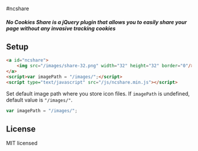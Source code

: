 #ncshare

##### No Cookies Share is a jQuery plugin that allows you to easily share your page without any invasive tracking cookies

## Setup

```html
<a id="ncshare">
	<img src="/images/share-32.png" width="32" height="32" border="0"/>
</a>
<script>var imagePath = "/images/";</script>
<script type="text/javascript" src="/js/ncshare.min.js"></script>
```

Set default image path where you store icon files. If `imagePath` is undefined, default value is `"/images/"`.

```javascript
var imagePath = "/images/";
```

## License

MIT licensed
